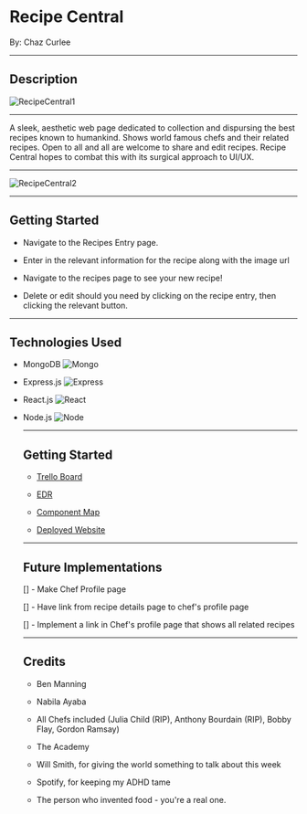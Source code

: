 # Recipe Central
By: Chaz Curlee

*********
## Description

![RecipeCentral1](https://i.imgur.com/7oiLR3u.png)

**************

A sleek, aesthetic web page dedicated to collection and dispursing the best recipes known to humankind. Shows world famous chefs and their related recipes. Open to all and all are welcome to share and edit recipes.  Recipe Central hopes to combat this with its surgical approach to UI/UX.

**************

![RecipeCentral2](https://i.imgur.com/XHLCPSY.png)

**********
## Getting Started

- Navigate to the Recipes Entry page.

- Enter in the relevant information for the recipe along with the image url

- Navigate to the recipes page to see your new recipe!

- Delete or edit should you need by clicking on the recipe entry, then clicking the relevant button.


****************
## Technologies Used

 - MongoDB 
    ![Mongo](https://external-content.duckduckgo.com/iu/?u=https%3A%2F%2Feladnava.com%2Fcontent%2Fimages%2F2016%2F07%2Fmongodb-1.jpg&f=1&nofb=1)


- Express.js
    ![Express](https://external-content.duckduckgo.com/iu/?u=http%3A%2F%2Ffindnerd.s3.amazonaws.com%2Fimagedata%2F8007%2F8007.png&f=1&nofb=1)

- React.js
    ![React](https://external-content.duckduckgo.com/iu/?u=http%3A%2F%2Fblog.addthiscdn.com%2Fwp-content%2Fuploads%2F2014%2F11%2Faddthis-react-flux-javascript-scaling.png&f=1&nofb=1)

- Node.js
    ![Node](https://external-content.duckduckgo.com/iu/?u=https%3A%2F%2Fwww.centizen.com%2Fwp-content%2Fuploads%2F2020%2F03%2FNodejs_performance-800x534.png&f=1&nofb=1)

    *************
    ## Getting Started

    - [Trello Board](https://trello.com/b/d3QTq3E3/recipe-central)

    - [EDR](https://lucid.app/lucidchart/8644bc08-175f-49b9-8a1e-b9797d6f41c7/edit?invitationId=inv_59db1e33-0375-4e82-b54b-e4c4f7c88cb3)

    - [Component Map](https://lucid.app/lucidchart/11e24f02-3c34-46e9-b771-5157e0455beb/edit?invitationId=inv_f2c740e7-fef3-4292-8186-4d3e0df37d02)

    - [Deployed Website](https://powerful-ridge-17729.herokuapp.com/)

    *************
    ## Future Implementations

    [] - Make Chef Profile page

    [] - Have link from recipe details page to chef's profile page

    [] - Implement a link in Chef's profile page that shows all related recipes

    **************
    ## Credits

    - Ben Manning 

    - Nabila Ayaba

    - All Chefs included (Julia Child (RIP), Anthony Bourdain (RIP), Bobby Flay, Gordon Ramsay)

    - The Academy

    - Will Smith, for giving the world something to talk about this week

    - Spotify, for keeping my ADHD tame

    - The person who invented food - you're a real one.

